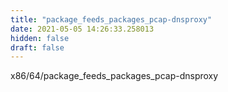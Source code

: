 ```yaml
---
title: "package_feeds_packages_pcap-dnsproxy"
date: 2021-05-05 14:26:33.258013
hidden: false
draft: false
---
```


x86/64/package_feeds_packages_pcap-dnsproxy

